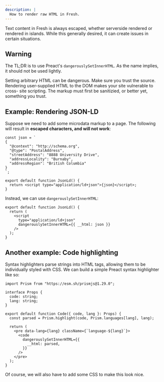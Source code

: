 ```yaml
---
description: |
  How to render raw HTML in Fresh.
---
```


Text content in Fresh is always escaped, whether serverside rendered or rendered
in islands. While this generally desired, it can create issues in certain
situations.

## Warning

The TL;DR is to use Preact's `dangerouslySetInnerHTML`. As the name implies, it
should not be used lightly.

Setting arbitrary HTML can be dangerous. Make sure you trust the source.
Rendering user-supplied HTML to the DOM makes your site vulnerable to cross-
site scripting. The markup must first be sanitizied, or better yet, something
you trust.

## Example: Rendering JSON-LD

Suppose we need to add some microdata markup to a page. The following will
result in **escaped characters, and will not work**:

```tsx components/json-ld.tsx
const json = `
{
  "@context": "http://schema.org",
  "@type": "PostalAddress",
  "streetAddress": "8888 University Drive",
  "addressLocality": "Burnaby",
  "addressRegion": "British Columbia"
}
`;

export default function JsonLd() {
  return <script type="application/ld+json">{json}</script>;
}
```

Instead, we can use `dangerouslySetInnerHTML`:

```tsx components/json-ld.tsx
export default function JsonLd() {
  return (
    <script
      type="application/ld+json"
      dangerouslySetInnerHTML={{ __html: json }}
    />
  );
}
```

## Another example: Code highlighting

Syntax highlighters parse strings into HTML tags, allowing them to be
individually styled with CSS. We can build a simple Preact syntax highlighter
like so:

```tsx components/code.tsx
import Prism from "https://esm.sh/prismjs@1.29.0";

interface Props {
  code: string;
  lang: string;
}

export default function Code({ code, lang }: Props) {
  const parsed = Prism.highlight(code, Prism.languages[lang], lang);

  return (
    <pre data-lang={lang} className={`language-${lang}`}>
      <code
        dangerouslySetInnerHTML={{
          __html: parsed,
        }}
      />
    </pre>
  );
}
```

Of course, we will also have to add some CSS to make this look nice.
